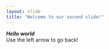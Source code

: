 ```yaml
---
layout: slide
title: "Welcome to our second slide!"
---
```

***Hello world***  
Use the left arrow to go back!
